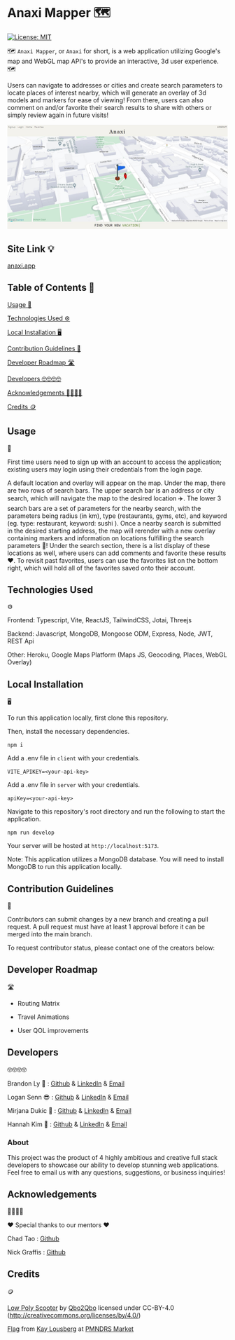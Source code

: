 # Anaxi Mapper 🗺️

  [![License: MIT](https://img.shields.io/badge/License-MIT-yellow.svg)](https://opensource.org/licenses/MIT)

  🗺️ ```Anaxi Mapper```, or ```Anaxi``` for short, is a web application utilizing Google's map and WebGL map API's to provide an interactive, 3d user experience. 🗺️
  
  Users can navigate to addresses or cities and create search parameters to locate places of interest nearby, which will generate an overlay of 3d models and markers for ease of viewing! From there, users can also comment on and/or favorite their search results to share with others or simply review again in future visits!

  ![Anaxi App](./client/public/anaxi-app.jpg)

  ## Site Link 💡

  [anaxi.app](https://www.anaxi.app)

  ## Table of Contents 📃

  [Usage 🤔](#usage)

  [Technologies Used ⚙️](#technologies-used)

  [Local Installation 🖥️](#local-installation)

  [Contribution Guidelines 🤝](#contribution-guidelines)

  [Developer Roadmap 🛣️](#developer-roadmap)

  [Developers 🤓🤓🤓🤓](#developers)

  [Acknowledgements 👨‍💻👨‍💻](#acknowledgements)

  [Credits 🪙](#credits)

  ## Usage 
  
  🤔

  First time users need to sign up with an account to access the application; existing users may login using their credentials from the login page. 
  
  A default location and overlay will appear on the map. Under the map, there are two rows of search bars. The upper search bar is an address or city search, which will navigate the map to the desired location ✈️. The lower 3 search bars are a set of parameters for the nearby search, with the parameters being radius (in km), type (restaurants, gyms, etc), and keyword (eg. type: restaurant, keyword: sushi ). Once a nearby search is submitted in the desired starting address, the map will rerender with a new overlay containing markers and information on locations fulfilling the search parameters 📍! Under the search section, there is a list display of these locations as well, where users can add comments and favorite these results ❤️. To revisit past favorites, users can use the favorites list on the bottom right, which will hold all of the favorites saved onto their account.

  ## Technologies Used 
  
  ⚙️

  Frontend: Typescript, Vite, ReactJS, TailwindCSS, Jotai, Threejs

  Backend: Javascript, MongoDB, Mongoose ODM, Express, Node, JWT, REST Api

  Other: Heroku, Google Maps Platform (Maps JS, Geocoding, Places, WebGL Overlay)

  ## Local Installation 
  
  🖥️

  To run this application locally, first clone this repository.

  Then, install the necessary dependencies.

    npm i

  Add a .env file in ```client``` with your credentials.

    VITE_APIKEY=<your-api-key>

  Add a .env file in ```server``` with your credentials.

    apiKey=<your-api-key>

  Navigate to this repository's root directory and run the following to start the application.

    npm run develop

  Your server will be hosted at ```http://localhost:5173```.

  Note: This application utilizes a MongoDB database. You will need to install MongoDB to run this application locally.

  ## Contribution Guidelines 
  
  🤝

  Contributors can submit changes by a new branch and creating a pull request. A pull request must have at least 1 approval before it can be merged into the main branch.

  To request contributor status, please contact one of the creators below:

  ## Developer Roadmap 
  
  🛣️

  - Routing Matrix

  - Travel Animations

  - User QOL improvements

  ## Developers

  🤓🤓🤓🤓

  Brandon Ly 🫠 : [Github](https://github.com/brandonkylely) & [LinkedIn](https://www.linkedin.com/in/brandon-ly-7300b1205/) & [Email](mailto:brandonkly@ucla.edu)

  Logan Senn 😎 : [Github](https://github.com/lsenn404) & [LinkedIn](https://www.linkedin.com/in/logansenn/) & [Email](mailto:logsenn2@gmail.com)

  Mirjana Dukic 🥹 : [Github](https://github.com/mjdukic) & [LinkedIn](https://www.linkedin.com/in/mirjanadukic/) & [Email](mailto:mirjanadukicc@gmail.com)

  Hannah Kim 🥰 : [Github](https://github.com/hannahsykim) & [LinkedIn](https://www.linkedin.com/in/kimhannah1/) & [Email](mailto:hanhannah839@gmail.com)

  ### About

  This project was the product of 4 highly ambitious and creative full stack developers to showcase our ability to develop stunning web applications. Feel free to email us with any questions, suggestions, or business inquiries!

  ## Acknowledgements 
  
  👨‍💻👨‍💻

  ❤️ Special thanks to our mentors ❤️

  Chad Tao : [Github](https://github.com/chadtao206)

  Nick Graffis : [Github](https://github.com/nickgraffis)

  ## Credits 
  
  🪙

   [Low Poly Scooter](https://sketchfab.com/3d-models/low-poly-scooter-cf0b53fddb5c469b9d0259104151f72d) by [Qbo2Qbo](https://sketchfab.com/Qbo2Qbo) licensed under CC-BY-4.0 (http://creativecommons.org/licenses/by/4.0/)

  [Flag](https://market.pmnd.rs/) from [Kay Lousberg](https://market.pmnd.rs/creator/kaykit) at [PMNDRS Market](https://market.pmnd.rs/)